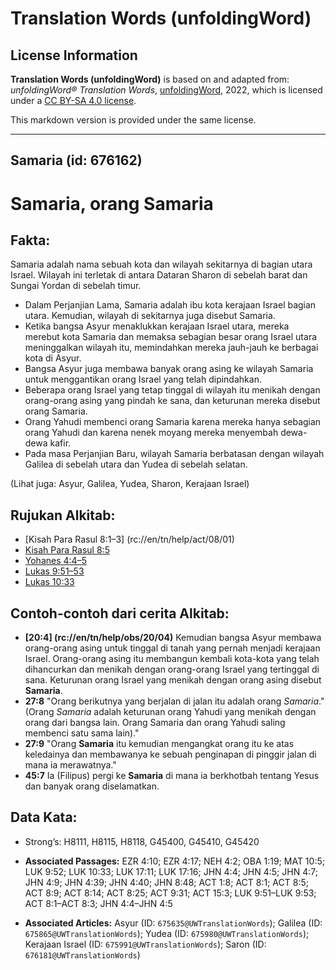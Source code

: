 # Translation Words (unfoldingWord)

## License Information

**Translation Words (unfoldingWord)** is based on and adapted from: _unfoldingWord® Translation Words_, [unfoldingWord](https://unfoldingword.org/utw), 2022, which is licensed under a [CC BY-SA 4.0 license](https://creativecommons.org/licenses/by-sa/4.0/legalcode.en).

This markdown version is provided under the same license.



--------------------------------

## Samaria (id: 676162)

Samaria, orang Samaria
======================

Fakta:
------

Samaria adalah nama sebuah kota dan wilayah sekitarnya di bagian utara Israel. Wilayah ini terletak di antara Dataran Sharon di sebelah barat dan Sungai Yordan di sebelah timur.

* Dalam Perjanjian Lama, Samaria adalah ibu kota kerajaan Israel bagian utara. Kemudian, wilayah di sekitarnya juga disebut Samaria.
* Ketika bangsa Asyur menaklukkan kerajaan Israel utara, mereka merebut kota Samaria dan memaksa sebagian besar orang Israel utara meninggalkan wilayah itu, memindahkan mereka jauh\-jauh ke berbagai kota di Asyur.
* Bangsa Asyur juga membawa banyak orang asing ke wilayah Samaria untuk menggantikan orang Israel yang telah dipindahkan.
* Beberapa orang Israel yang tetap tinggal di wilayah itu menikah dengan orang\-orang asing yang pindah ke sana, dan keturunan mereka disebut orang Samaria.
* Orang Yahudi membenci orang Samaria karena mereka hanya sebagian orang Yahudi dan karena nenek moyang mereka menyembah dewa\-dewa kafir.
* Pada masa Perjanjian Baru, wilayah Samaria berbatasan dengan wilayah Galilea di sebelah utara dan Yudea di sebelah selatan.

(Lihat juga: Asyur, Galilea, Yudea, Sharon, Kerajaan Israel)

Rujukan Alkitab:
----------------

* \[Kisah Para Rasul 8:1–3] (rc://en/tn/help/act/08/01\)
* [Kisah Para Rasul 8:5](https://ref.ly/Acts0:0)
* [Yohanes 4:4–5](https://ref.ly/John4:4-John4:5)
* [Lukas 9:51–53](https://ref.ly/Luke9:51-Luke9:53)
* [Lukas 10:33](https://ref.ly/Luke10:33)

Contoh\-contoh dari cerita Alkitab:
-----------------------------------

* **\[20:4] (rc://en/tn/help/obs/20/04\)** Kemudian bangsa Asyur membawa orang\-orang asing untuk tinggal di tanah yang pernah menjadi kerajaan Israel. Orang\-orang asing itu membangun kembali kota\-kota yang telah dihancurkan dan menikah dengan orang\-orang Israel yang tertinggal di sana. Keturunan orang Israel yang menikah dengan orang asing disebut **Samaria**.
* **27:8** "Orang berikutnya yang berjalan di jalan itu adalah orang *Samaria*." (Orang *Samaria* adalah keturunan orang Yahudi yang menikah dengan orang dari bangsa lain. Orang Samaria dan orang Yahudi saling membenci satu sama lain)."
* **27:9** "Orang **Samaria** itu kemudian mengangkat orang itu ke atas keledainya dan membawanya ke sebuah penginapan di pinggir jalan di mana ia merawatnya."
* **45:7** Ia (Filipus) pergi ke **Samaria** di mana ia berkhotbah tentang Yesus dan banyak orang diselamatkan.

Data Kata:
----------

* Strong’s: H8111, H8115, H8118, G45400, G45410, G45420

* **Associated Passages:** EZR 4:10; EZR 4:17; NEH 4:2; OBA 1:19; MAT 10:5; LUK 9:52; LUK 10:33; LUK 17:11; LUK 17:16; JHN 4:4; JHN 4:5; JHN 4:7; JHN 4:9; JHN 4:39; JHN 4:40; JHN 8:48; ACT 1:8; ACT 8:1; ACT 8:5; ACT 8:9; ACT 8:14; ACT 8:25; ACT 9:31; ACT 15:3; LUK 9:51–LUK 9:53; ACT 8:1–ACT 8:3; JHN 4:4–JHN 4:5
* **Associated Articles:** Asyur (ID: `675635@UWTranslationWords`); Galilea (ID: `675865@UWTranslationWords`); Yudea (ID: `675980@UWTranslationWords`); Kerajaan Israel (ID: `675991@UWTranslationWords`); Saron (ID: `676181@UWTranslationWords`)

